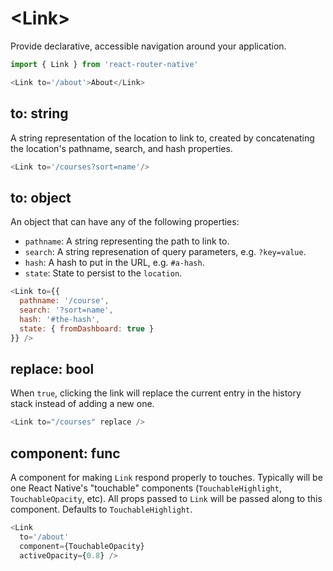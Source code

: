 # &lt;Link>

Provide declarative, accessible navigation around your application.

```js
import { Link } from 'react-router-native'

<Link to='/about'>About</Link>
```

## to: string

A string representation of the location to link to, created by concatenating the location's pathname, search, and hash properties.

```js
<Link to='/courses?sort=name'/>
```

## to: object

An object that can have any of the following properties:
  * `pathname`: A string representing the path to link to.
  * `search`: A string represenation of query parameters, e.g. `?key=value`.
  * `hash`: A hash to put in the URL, e.g. `#a-hash`.
  * `state`: State to persist to the `location`.

```js
<Link to={{
  pathname: '/course',
  search: '?sort=name',
  hash: '#the-hash',
  state: { fromDashboard: true }
}} />
```

## replace: bool

When `true`, clicking the link will replace the current entry in the history stack instead of adding a new one.

```js
<Link to="/courses" replace />
```

## component: func

A component for making `Link` respond properly to touches. Typically will be one React Native's "touchable" components (`TouchableHighlight`, `TouchableOpacity`, etc). All props passed to `Link` will be passed along to this component. Defaults to `TouchableHighlight`.

```js
<Link
  to='/about'
  component={TouchableOpacity}
  activeOpacity={0.8} />
```
